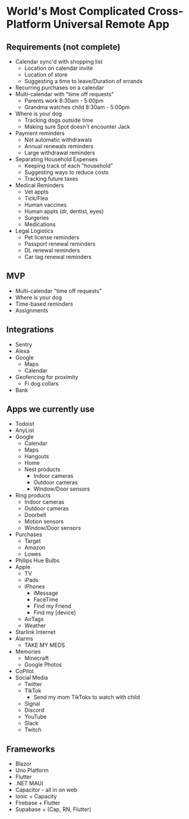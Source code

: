 # World's Most Complicated Cross-Platform Universal Remote App

## Requirements (not complete)
- Calendar sync'd with shopping list
    - Location on calendar invite
    - Location of store
    - Suggesting a time to leave/Duration of errands
- Recurring purchases on a calendar
- Multi-calendar with "time off requests"
    - Parents work 8:30am - 5:00pm
    - Grandma watches child 8:30am - 5:00pm
- Where is your dog
    - Tracking dogs outside time 
    - Making sure Spot doesn't encounter Jack
- Payment reminders
    - Not automatic withdrawals
    - Annual renewals reminders
    - Large withdrawal reminders
- Separating Household Expenses
    - Keeping track of each "household"
    - Suggesting ways to reduce costs
    - Tracking future taxes
- Medical Reminders
    - Vet appts
    - Tick/Flea
    - Human vaccines
    - Human appts (dr, dentist, eyes)
    - Surgeries
    - Medications
- Legal Logistics
    - Pet license reminders
    - Passport renewal reminders
    - DL renewal reminders
    - Car tag renewal reminders

## MVP
- Multi-calendar "time off requests"
- Where is your dog
- Time-based reminders
- Assignments

## Integrations
- Sentry
- Alexa
- Google
    - Maps
    - Calendar
- Geofencing for proximity
    - Fi dog collars
- Bank

## Apps we currently use
- Todoist
- AnyList
- Google
    - Calendar
    - Maps
    - Hangouts
    - Home
    - Nest products 
        - Indoor cameras
        - Outdoor cameras
        - Window/Door sensors
- Ring products
    - Indoor cameras
    - Outdoor cameras
    - Doorbell
    - Motion sensors
    - Window/Door sensors
- Purchases
    - Target
    - Amazon
    - Lowes
- Philips Hue Bulbs
- Apple
    - TV
    - iPads
    - iPhones
        - iMessage
        - FaceTime
        - Find my Friend
        - Find my [device]
    - AirTags
    - Weather
- Starlink Internet
- Alarms
    - TAKE MY MEDS
- Memories
    - Minecraft
    - Google Photos
- CoPilot
- Social Media
    - Twitter
    - TikTok
        - Send my mom TikToks to watch with child
    - Signal
    - Discord
    - YouTube
    - Slack
    - Twitch

## Frameworks
- Blazor
- Uno Platform
- Flutter
- .NET MAUI
- Capacitor - all in on web
- Ionic + Capacity
- Firebase + Flutter
- Supabase + (Cap, RN, Flutter)

